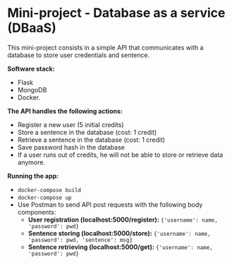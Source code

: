 # Mini-project - Database as a service (DBaaS)

This mini-project consists in a simple API that communicates with a database to store user credentials and sentence.

**Software stack:**
- Flask
- MongoDB
- Docker.


**The API handles the following actions:**
- Register a new user (5 initial credits)
- Store a sentence in the database (cost: 1 credit)
- Retrieve a sentence in the database (cost: 1 credit)
- Save password hash in the database
- If a user runs out of credits, he will not be able to store or retrieve data anymore.


**Running the app:**
- ```docker-compose build```
- ```docker-compose up```
- Use Postman to send API post requests with the following body components:
  - **User registration (localhost:5000/register):** ```{'username': name, 'password': pwd}```
  - **Sentence storing (localhost:5000/store):** ```{'username': name, 'password': pwd, 'sentence': msg}```
  - **Sentence retrieving (localhost:5000/get):** ```{'username': name, 'password': pwd}```